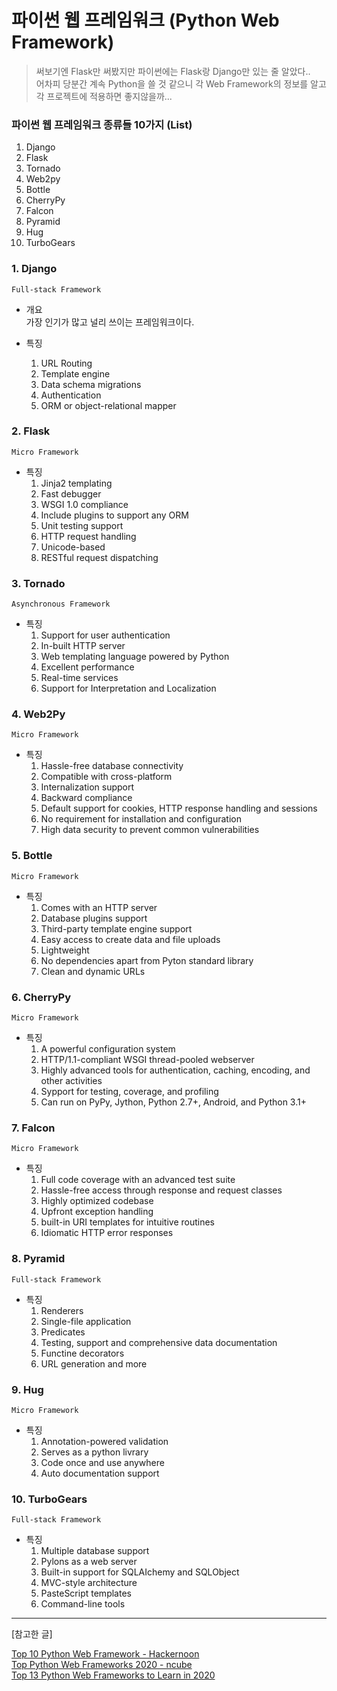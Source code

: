# 파이썬 웹 프레임워크 (Python Web Framework)
  
> 써보기엔 Flask만 써봤지만 파이썬에는 Flask랑 Django만 있는 줄 알았다..   
> 어차피 당분간 계속 Python을 쓸 것 같으니 각 Web Framework의 정보를 알고 각 프로젝트에 적용하면 좋지않을까...   
   
### 파이썬 웹 프레임워크 종류들 10가지 (List)
  
 1.  Django
 2.  Flask
 3.  Tornado
 4.  Web2py
 5.  Bottle
 6.  CherryPy
 7.  Falcon
 8.  Pyramid
 9.  Hug
 10. TurboGears
   
### 1. Django
`Full-stack Framework`  
  
* 개요  
 가장 인기가 많고 널리 쓰이는 프레임워크이다.   
  
* 특징  
  1) URL Routing
  2) Template engine
  3) Data schema migrations
  4) Authentication
  5) ORM or object-relational mapper

### 2. Flask
`Micro Framework`  
  
* 특징
  1) Jinja2 templating
  2) Fast debugger
  3) WSGI 1.0 compliance
  4) Include plugins to support any ORM
  5) Unit testing support
  6) HTTP request handling
  7) Unicode-based
  8) RESTful request dispatching

### 3. Tornado
`Asynchronous Framework`  
  
* 특징
  1) Support for user authentication
  2) In-built  HTTP server
  3) Web templating language powered by Python
  4) Excellent performance
  5) Real-time services
  6) Support for Interpretation and Localization


### 4. Web2Py
`Micro Framework`  
  
* 특징
  1) Hassle-free database connectivity
  2) Compatible with cross-platform
  3) Internalization support
  4) Backward compliance
  5) Default support for cookies, HTTP response handling and sessions
  6) No requirement for installation and configuration
  7) High data security to prevent common vulnerabilities
  

### 5. Bottle
`Micro Framework`  
  
* 특징
  1) Comes with an HTTP server
  2) Database plugins support
  3) Third-party template engine support
  4) Easy access to create data and file uploads
  5) Lightweight
  6) No dependencies apart from Pyton standard library
  7) Clean and dynamic URLs


### 6. CherryPy
`Micro Framework`  
  
* 특징
  1) A powerful configuration system
  2) HTTP/1.1-compliant WSGI thread-pooled webserver
  3) Highly advanced tools for authentication, caching, encoding, and other activities
  4) Sypport for testing, coverage, and profiling
  5) Can run on PyPy, Jython, Python 2.7+, Android, and Python 3.1+
  

### 7. Falcon
`Micro Framework`  
  
* 특징
  1) Full code coverage with an advanced test suite
  2) Hassle-free access through response and request classes
  3) Highly optimized codebase
  4) Upfront exception handling
  5) built-in URI templates for intuitive routines
  6) Idiomatic HTTP error responses


### 8. Pyramid
`Full-stack Framework`  
   
* 특징
  1) Renderers
  2) Single-file application
  3) Predicates
  4) Testing, support and comprehensive data documentation
  5) Functine decorators
  6) URL generation and more


### 9. Hug
`Micro Framework`  
  
* 특징
  1) Annotation-powered validation
  2) Serves as a python livrary
  3) Code once and use anywhere
  4) Auto documentation support


### 10. TurboGears
`Full-stack Framework`  
  
* 특징
  1) Multiple database support
  2) Pylons as a web server
  3) Built-in support for SQLAIchemy and SQLObject
  4) MVC-style architecture
  5) PasteScript templates
  6) Command-line tools


* * *
[참고한 글]  
  
[Top 10 Python Web Framework - Hackernoon](https://hackernoon.com/top-10-python-web-frameworks-2020-edition-r1h3u84)  
[Top Python Web Frameworks 2020 - ncube](https://ncube.com/blog/top-python-web-frameworks-2020)  
[Top 13 Python Web Frameworks to Learn in 2020](https://steelkiwi.com/blog/top-10-python-web-frameworks-to-learn/)  

